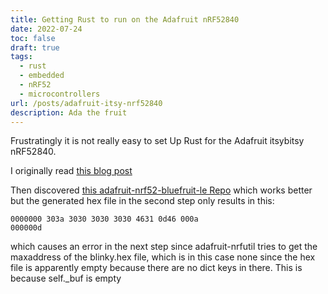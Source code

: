 ```yaml
---
title: Getting Rust to run on the Adafruit nRF52840
date: 2022-07-24
toc: false
draft: true
tags:
  - rust
  - embedded
  - nRF52
  - microcontrollers
url: /posts/adafruit-itsy-nrf52840
description: Ada the fruit
---
```



Frustratingly it is not really easy to set Up Rust for the Adafruit itsybitsy nRF52840.

I originally read [this blog post](https://TODO)

Then discovered [this adafruit-nrf52-bluefruit-le Repo](https://github.com/nrf-rs/adafruit-nrf52-bluefruit-le)
which works better but the generated hex file in the second step only results in this:
```
0000000 303a 3030 3030 3030 4631 0d46 000a
000000d
```
which causes an error in the next step since adafruit-nrfutil tries to get the maxaddress of the blinky.hex file, 
which is in this case none since the hex file is apparently empty because there are no dict keys in there.
This is because self._buf is empty